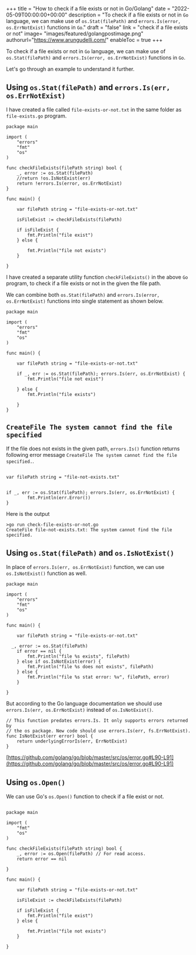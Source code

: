 +++
title = "How to check if a file exists or not in Go/Golang"
date = "2022-05-09T00:00:00+00:00"
description = "To check if a file exists or not in `Go` language, we can make use of `os.Stat(filePath)` and `errors.Is(error, os.ErrNotExist)` functions in `Go`."
draft = "false"
link = "check if a file exists or not"
image= "images/featured/golangpostimage.png"
authorurl="https://www.arungudelli.com/"
enableToc = true
+++

To check if a file exists or not in `Go` language, we can make use of `os.Stat(filePath)` and `errors.Is(error, os.ErrNotExist)` functions in `Go`.

Let's go through an example to understand it further.

## Using `os.Stat(filePath)` and `errors.Is(err, os.ErrNotExist)`

I have created a file called `file-exists-or-not.txt` in the same folder as `file-exists.go` program. 

```
package main

import (
	"errors"
	"fmt"
	"os"
)

func checkFileExists(filePath string) bool {
	_, error := os.Stat(filePath)
	//return !os.IsNotExist(err)
	return !errors.Is(error, os.ErrNotExist)
}

func main() {

	var filePath string = "file-exists-or-not.txt"

	isFileExist := checkFileExists(filePath)

	if isFileExist {
		fmt.Println("file exist")
	} else {

		fmt.Println("file not exists")
	}

}

```

I have created a separate utility function `checkFileExists()` in the above `Go` program, to check if a file exists or not in the given the file path. 

We can combine both `os.Stat(filePath)` and `errors.Is(error, os.ErrNotExist)` functions into single statement as shown below.

```
package main

import (
	"errors"
	"fmt"
	"os"
)

func main() {

	var filePath string = "file-exists-or-not.txt"

	if _, err := os.Stat(filePath); errors.Is(err, os.ErrNotExist) {
		fmt.Println("file not exist")

	} else {
		fmt.Println("file exists")

	}
}

```

## `CreateFile The system cannot find the file specified`

If the file does not exists in the given path, `errors.Is()` function returns following error message `CreateFile The system cannot find the file specified.`.

```

var filePath string = "file-not-exists.txt"


if _, err := os.Stat(filePath); errors.Is(err, os.ErrNotExist) {
		fmt.Println(err.Error())
} 

```

Here is the output

```
>go run check-file-exists-or-not.go
CreateFile file-not-exists.txt: The system cannot find the file specified.
```

## Using `os.Stat(filePath)` and `os.IsNotExist()`

In place of `errors.Is(err, os.ErrNotExist)` function, we can use `os.IsNotExist()` function as well.

```
package main

import (
	"errors"
	"fmt"
	"os"
)

func main() {

    var filePath string = "file-exists-or-not.txt"

  _, error := os.Stat(filePath)
    if error == nil {
        fmt.Println("file %s exists", filePath)
    } else if os.IsNotExist(error) {
        fmt.Println("file %s does not exists", filePath)
    } else {
        fmt.Println("file %s stat error: %v", filePath, error)
    }

}

```

But according to the Go language documentation we should use `errors.Is(err, os.ErrNotExist)` instead of `os.IsNotExist()`.

```
// This function predates errors.Is. It only supports errors returned by
// the os package. New code should use errors.Is(err, fs.ErrNotExist).
func IsNotExist(err error) bool {
	return underlyingErrorIs(err, ErrNotExist)
}
```

[https://github.com/golang/go/blob/master/src/os/error.go#L90-L91](https://github.com/golang/go/blob/master/src/os/error.go#L90-L91)

## Using `os.Open()`

We can use Go's `os.Open()` function to check if a file exist or not.


```

package main

import (
    "fmt"
    "os"
)

func checkFileExists(filePath string) bool {
    _, error := os.Open(filePath) // For read access.
    return error == nil

}

func main() {

    var filePath string = "file-exists-or-not.txt"

	isFileExist := checkFileExists(filePath)

	if isFileExist {
		fmt.Println("file exist")
	} else {

		fmt.Println("file not exists")
	}

}


```
